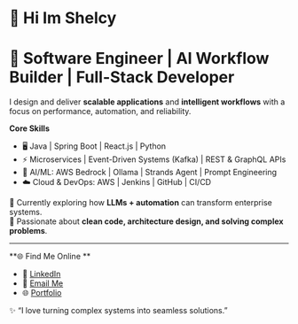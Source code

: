 # 👋 Hi Im Shelcy
# 🚀 Software Engineer | AI Workflow Builder | Full-Stack Developer

I design and deliver **scalable applications** and **intelligent workflows** with a focus on performance, automation, and reliability.  

**Core Skills**  
- 🖥️ Java | Spring Boot | React.js | Python  
- ⚡ Microservices | Event-Driven Systems (Kafka) | REST & GraphQL APIs  
- 🤖 AI/ML: AWS Bedrock | Ollama | Strands Agent | Prompt Engineering  
- ☁️ Cloud & DevOps: AWS | Jenkins | GitHub | CI/CD  

🌱 Currently exploring how **LLMs + automation** can transform enterprise systems.  
📌 Passionate about **clean code, architecture design, and solving complex problems**.  

---

 **🌐 Find Me Online  **  

- 💼 [LinkedIn](https://www.linkedin.com/in/shelcygovada1704) 
- 📧 [Email Me](mailto:shelcygovada44@gmail.com)  
- 🌐 [Portfolio](https://yourportfolio.com)  


✨ “I love turning complex systems into seamless solutions.”

